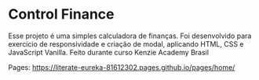 # Control Finance
Esse projeto é uma simples calculadora de finanças. Foi desenvolvido para exercício de responsividade e criação de modal, aplicando HTML, CSS e JavaScript Vanilla. 
Feito durante curso Kenzie Academy Brasil

Pages: https://literate-eureka-81612302.pages.github.io/pages/home/
